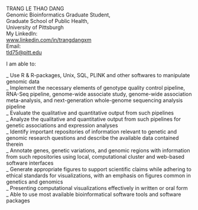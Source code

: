 TRANG LE THAO DANG <br> 
Genomic Bioinformatics Graduate Student, <br> 
Graduate School of Public Health, <br> 
University of Pittsburgh <br> 
My LinkedIn: <br>
www.linkedin.com/in/trangdangxm <br>
Email: <br>
tld75@pitt.edu <br>

I am able to: <br>

_ Use R & R-packages, Unix, SQL, PLINK and other softwares to manipulate genomic data <br> 
_ Implement the necessary elements of genotype quality control pipeline, RNA-Seq pipeline, genome-wide associate study, genome-wide association meta-analysis, and next-generation whole-genome sequencing analysis pipeline <br> 
_ Evaluate the qualitative and quantitative output from such pipelines <br> 
_ Analyze the qualitative and quantitative output from such pipelines for genetic associations and expression analyses <br> 
_ Identify important repositories of information relevant to genetic and genomic research questions and describe the available data contained therein <br> 
_ Annotate genes, genetic variations, and genomic regions with information from such repositories using local, computational cluster and web-based software interfaces <br> 
_ Generate appropriate figures to support scientific claims while adhering to ethical standards for visualizations, with an emphasis on figures common in genetics and genomics <br> 
_ Presenting computational visualizations effectively in written or oral form <br> 
_ Able to use most available bioinformatical software tools and software packages <br> 

